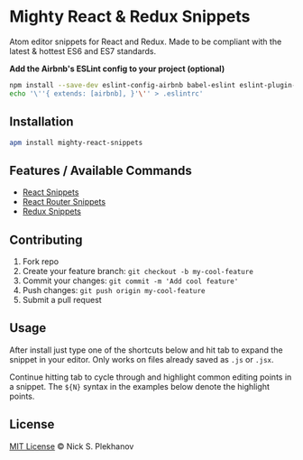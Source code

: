 # Mighty React & Redux Snippets

Atom editor snippets for React and Redux. Made to be compliant with the latest & hottest ES6 and ES7 standards.

**Add the Airbnb's ESLint config to your project (optional)**

```sh
npm install --save-dev eslint-config-airbnb babel-eslint eslint-plugin-react eslint
echo '\''{ extends: [airbnb], }'\'' > .eslintrc'
```

## Installation

```sh
apm install mighty-react-snippets
```

## Features / Available Commands

- [React Snippets](https://github.com/nicksp/mighty-react-snippets/wiki/React-Snippets)
- [React Router Snippets](https://github.com/nicksp/mighty-react-snippets/wiki/Router-Snippets)
- [Redux Snippets](https://github.com/nicksp/mighty-react-snippets/wiki/Redux-Snippets)

## Contributing

1. Fork repo
1. Create your feature branch: `git checkout -b my-cool-feature`
1. Commit your changes: `git commit -m 'Add cool feature'`
1. Push changes: `git push origin my-cool-feature`
1. Submit a pull request

## Usage

After install just type one of the shortcuts below and hit tab to expand the snippet in your editor. Only works on files already saved as `.js` or `.jsx`.

Continue hitting tab to cycle through and highlight common editing points in a snippet. The `${N}` syntax in the examples below denote the highlight points.

## License

[MIT License](https://nicksp.mit-license.org/) © Nick S. Plekhanov
